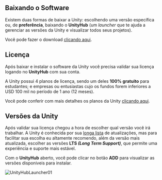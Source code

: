## Baixando o Software

Existem duas formas de baixar a Unity: escolhendo uma versão específica ou, de **preferência**, baixando o **UnityHub** (um *launcher* que te ajuda a gerenciar as versões da Unity e visualizar todos seus projetos). 

Você pode fazer o download [clicando aqui](https://unity3d.com/pt/get-unity/download).

 ## Licença

Após baixar e instalar o software da Unity você precisa validar sua licença logando no **UnityHub** com sua conta.

 A Unity possui 4 planos de licença, sendo um deles **100% gratuito** para estudantes; e empresas ou entusiastas cujo os fundos forem inferiores a USD 100 mil no período de 1 ano (12 meses). 

 Você pode conferir com mais detalhes os planos da Unity [clicando aqui](https://store.unity.com/pt/compare-plans).

 ## Versões da Unity

 Após validar sua licença chegou a hora de escolher qual versão você irá trabalhar. A Unity é conhecida por sua [longa lista](https://unity3d.com/pt/get-unity/download/archive) de atualizações, mas para facilitar sua escolha eu altamente recomendo, além da versão mais atualizada, escolher as versões **LTS _(Long Term Support)_**, que permite uma experiência e suporte mais estável.

Com o **UnityHub** aberto, você pode clicar no botão **ADD** para visualizar as versões disponiveis para instalar.

![UnityHubLauncher01](https://cdn.discordapp.com/attachments/859440081462493194/860215599086436382/unknown.png)
